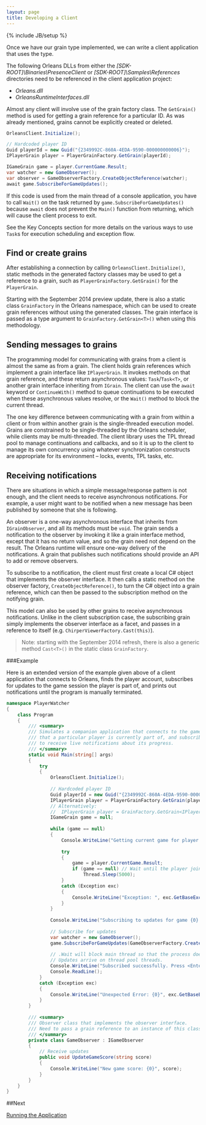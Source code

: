 ```yaml
---
layout: page
title: Developing a Client
---
```

{% include JB/setup %}

Once we have our grain type implemented, we can write a client application that uses the type. 

The following Orleans DLLs from either the _[SDK-ROOT]\Binaries\PresenceClient_ or _[SDK-ROOT]\Samples\References_ directories need to be referenced in the client application project:

* _Orleans.dll_ 
* _OrleansRuntimeInterfaces.dll_ 

Almost any client will involve use of the grain factory class. 
The `GetGrain()` method is used for getting a grain reference for a particular ID. 
As was already mentioned, grains cannot be explicitly created or deleted.

``` csharp
OrleansClient.Initialize(); 

// Hardcoded player ID 
Guid playerId = new Guid("{2349992C-860A-4EDA-9590-000000000006}"); 
IPlayerGrain player = PlayerGrainFactory.GetGrain(playerId); 

IGameGrain game = player.CurrentGame.Result; 
var watcher = new GameObserver(); 
var observer = GameObserverFactory.CreateObjectReference(watcher); 
await game.SubscribeForGameUpdates(); 
```

If this code is used from the main thread of a console application, you have to call `Wait()` on the task returned by `game.SubscribeForGameUpdates()` because `await` does not prevent the `Main()` function from returning, which will cause the client process to exit.

See the Key Concepts section for more details on the various ways to use `Task`s for execution scheduling and exception flow.

## Find or create grains

After establishing a connection by calling `OrleansClient.Initialize()`, static methods in the generated factory classes may be used to get a reference to a grain, such as `PlayerGrainFactory.GetGrain()` for the `PlayerGrain`.

Starting with the September 2014 preview update, there is also a static class `GrainFactory` in the Orleans namespace, which can be used to create grain references without using the generated classes. 
The grain interface is passed as a type argument to `GrainFactory.GetGrain<T>()` when using this methodology.

## Sending messages to grains

The programming model for communicating with grains from a client is almost the same as from a grain. 
The client holds grain references which implement a grain interface like `IPlayerGrain`. 
It invokes methods on that grain reference, and these return asynchronous values: `Task`/`Task<T>`, or another grain interface inheriting from `IGrain`. 
The client can use the `await` keyword or `ContinueWith()` method to queue continuations to be executed when these asynchronous values resolve, or the `Wait()` method to block the current thread. 

The one key difference between communicating with a grain from within a client or from within another grain is the single-threaded execution model. 
Grains are constrained to be single-threaded by the Orleans scheduler, while clients may be multi-threaded. 
The client library uses the TPL thread pool to manage continuations and callbacks, and so it is up to the client to manage its own concurrency using whatever synchronization constructs are appropriate for its environment – locks, events, TPL tasks, etc.

## Receiving notifications

There are situations in which a simple message/response pattern is not enough, and the client needs to receive asynchronous notifications. 
For example, a user might want to be notified when a new message has been published by someone that she is following.

An observer is a one-way asynchronous interface that inherits from `IGrainObserver`, and all its methods must be `void`. 
The grain sends a notification to the observer by invoking it like a grain interface method, except that it has no return value, and so the grain need not depend on the result. 
The Orleans runtime will ensure one-way delivery of the notifications. 
A grain that publishes such notifications should provide an API to add or remove observers.

To subscribe to a notification, the client must first create a local C# object that implements the observer interface. 
It then calls a static method on the observer factory, `CreateObjectReference()`, to turn the C# object into a grain reference, which can then be passed to the subscription method on the notifying grain.

This model can also be used by other grains to receive asynchronous notifications. 
Unlike in the client subscription case, the subscribing grain simply implements the observer interface as a facet, and passes in a reference to itself (e.g. `ChirperViewerFactory.Cast(this)`).


> Note: starting with the September 2014 refresh, there is also a generic method `Cast<T>()` in the static class `GrainFactory`.

###Example

Here is an extended version of the example given above of a client application that connects to Orleans, finds the player account, subscribes for updates to the game session the player is part of, and prints out notifications until the program is manually terminated.

``` csharp
namespace PlayerWatcher 
{ 
    class Program 
    { 
        /// <summary> 
        /// Simulates a companion application that connects to the game 
        /// that a particular player is currently part of, and subscribes 
        /// to receive live notifications about its progress. 
        /// </summary> 
        static void Main(string[] args) 
        { 
            try 
            { 
                OrleansClient.Initialize(); 
  
                // Hardcoded player ID 
                Guid playerId = new Guid("{2349992C-860A-4EDA-9590-000000000006}"); 
                IPlayerGrain player = PlayerGrainFactory.GetGrain(playerId);
                // Alternatively: 
                //  IPlayerGrain player = GrainFactory.GetGrain<IPlayerGrain>(playerId);
                IGameGrain game = null; 
  
                while (game == null) 
                { 
                    Console.WriteLine("Getting current game for player {0}...", playerId); 
  
                    try 
                    { 
                        game = player.CurrentGame.Result; 
                        if (game == null) // Wait until the player joins a game 
                            Thread.Sleep(5000); 
                    } 
                    catch (Exception exc) 
                    { 
                        Console.WriteLine("Exception: ", exc.GetBaseException()); 
                    } 
                } 
  
                Console.WriteLine("Subscribing to updates for game {0}...", game.GetPrimaryKey()); 
  
                // Subscribe for updates 
                var watcher = new GameObserver(); 
                game.SubscribeForGameUpdates(GameObserverFactory.CreateObjectReference(watcher)).Wait(); 
  
                // .Wait will block main thread so that the process doesn't exit. 
                // Updates arrive on thread pool threads. 
                Console.WriteLine("Subscribed successfully. Press <Enter> to stop."); 
                Console.ReadLine(); 
            } 
            catch (Exception exc) 
            { 
                Console.WriteLine("Unexpected Error: {0}", exc.GetBaseException()); 
            } 
        } 
  
        /// <summary> 
        /// Observer class that implements the observer interface. 
        /// Need to pass a grain reference to an instance of this class to subscribe for updates. 
        /// </summary> 
        private class GameObserver : IGameObserver 
        { 
            // Receive updates 
            public void UpdateGameScore(string score) 
            { 
                Console.WriteLine("New game score: {0}", score); 
            } 
        } 
    } 
} 
```

##Next

[Running the Application](Running-the-Application)